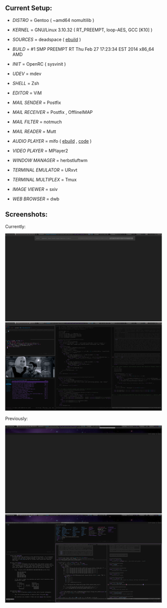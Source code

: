 Current Setup:
--------------


+ *DISTRO* = Gentoo ( ~amd64 nomultilib )

+ *KERNEL* = GNU/Linux 3.10.32 ( RT_PREEMPT, loop-AES, GCC [K10] )

+ *SOURCES* = deadspace ( [ebuild](https://github.com/milomouse/ebuilds/tree/master/sys-kernel/deadspace-sources) )

+ *BUILD* = #1 SMP PREEMPT RT Thu Feb 27 17:23:34 EST 2014 x86_64 AMD

+ *INIT* = OpenRC ( sysvinit )

+ *UDEV* = mdev

+ *SHELL* = Zsh

+ *EDITOR* = ViM

+ *MAIL SENDER* = Postfix

+ *MAIL RECEIVER* = Postfix , OfflineIMAP

+ *MAIL FILTER* = notmuch

+ *MAIL READER* = Mutt

+ *AUDIO PLAYER* = mifo ( [ebuild](https://github.com/milomouse/ebuilds/tree/master/media-sound/mifo) , [code](https://github.com/milomouse/mifo) )

+ *VIDEO PLAYER* = MPlayer2

+ *WINDOW MANAGER* = herbstluftwm

+ *TERMINAL EMULATOR* = URxvt

+ *TERMINAL MULTIPLEX* = Tmux

+ *IMAGE VIEWER* = sxiv

+ *WEB BROWSER* = dwb


Screenshots:
--------------

Currently:

![ScreenShot1](share/images/2014_02_09-1.png)
![ScreenShot2](share/images/2014_02_09-2.png)

Previously:

![ScreenShotPrior1](share/images/2014_01_12-1.png)
![ScreenShotPrior2](share/images/2014_01_12-2.png)
